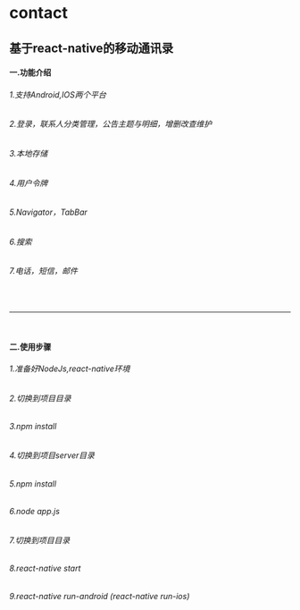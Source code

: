 # contact
<h2>基于react-native的移动通讯录</h2>

<h4>一.功能介绍</h4>
<h6>1.支持Android,IOS两个平台</h6>
<h6>2.登录，联系人分类管理，公告主题与明细，增删改查维护</h6>
<h6>3.本地存储</h6>
<h6>4.用户令牌</h6>
<h6>5.Navigator，TabBar</h6>
<h6>6.搜索</h6>
<h6>7.电话，短信，邮件</h6>

<br/>
<hr/>
<br/>

<h4>二.使用步骤</h4>
<h6>1.准备好NodeJs,react-native环境</h6>
<h6>2.切换到项目目录</h6>
<h6>3.npm install</h6>
<h6>4.切换到项目server目录</h6>
<h6>5.npm install</h6>
<h6>6.node app.js</h6>
<h6>7.切换到项目目录</h6>
<h6>8.react-native start</h6>
<h6>9.react-native run-android (react-native run-ios)</h6>

